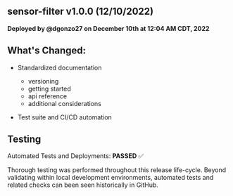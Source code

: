 ## sensor-filter v1.0.0 (12/10/2022)

**Deployed by @dgonzo27 on December 10th at 12:04 AM CDT, 2022**

## What's Changed:

- Standardized documentation

  - versioning
  - getting started
  - api reference
  - additional considerations

- Test suite and CI/CD automation

## Testing

Automated Tests and Deployments: **PASSED** ✅

Thorough testing was performed throughout this release life-cycle. Beyond validating within local development environments, automated tests and related checks can been seen historically in GitHub.
